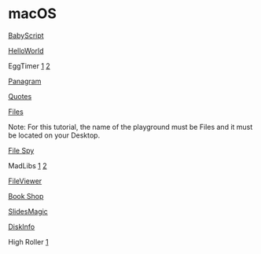 # macOS


[BabyScript](https://www.raywenderlich.com/613-windows-and-windowcontroller-tutorial-for-macos)


[HelloWorld](https://www.raywenderlich.com/731-macos-development-for-beginners-part-1)

EggTimer [1](https://www.raywenderlich.com/730-macos-development-for-beginners-part-2) [2](https://www.raywenderlich.com/729-macos-development-for-beginners-part-3)

[Panagram](https://www.raywenderlich.com/511-command-line-programs-on-macos-tutorial)

[Quotes](https://www.raywenderlich.com/450-menus-and-popovers-in-menu-bar-apps-for-macos)

[Files](https://www.raywenderlich.com/666-filemanager-class-tutorial-for-macos-getting-started-with-the-file-system)

Note: For this tutorial, the name of the playground must be Files and it must be located on your Desktop. 

[File Spy](https://www.raywenderlich.com/666-filemanager-class-tutorial-for-macos-getting-started-with-the-file-system)


MadLibs [1](https://www.raywenderlich.com/759-macos-controls-tutorial-part-1-2) [2](https://www.raywenderlich.com/760-macos-controls-tutorial-part-2-2)

[FileViewer](https://www.raywenderlich.com/830-macos-nstableview-tutorial)

[Book Shop](https://www.raywenderlich.com/1206-os-x-stack-views-with-nsstackview)

[SlidesMagic](https://www.raywenderlich.com/1246-collection-views-in-os-x-tutorial)

[DiskInfo](https://www.raywenderlich.com/1101-core-graphics-on-macos-tutorial)

High Roller [1](https://www.raywenderlich.com/972-unit-testing-on-macos-part-1-2)